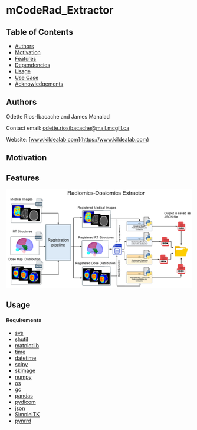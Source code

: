 # mCodeRad_Extractor
## Table of Contents
  *  [Authors](#Authors)
  *  [Motivation](#Motivation)
  *  [Features](#Features)
  *  [Dependencies](#Dependencies)
  *  [Usage](#Usage)
  *  [Use Case](#UseCase)
  *  [Acknowledgements](#Acknowledgments)
## Authors
Odette Rios-Ibacache and James Manalad

Contact email: <a href="mailto:odette.riosibacache@mail.mcgill.ca">odette.riosibacache@mail.mcgill.ca</a>

Website:  [www.kildealab.com](https://www.kildealab.com) 

## Motivation
## Features
![Optional Text](diagram.png)

    
## Usage


#### Requirements
  *  [sys](https://docs.python.org/3/library/sys.html)
  *  [shutil](https://docs.python.org/3/library/shutil.html)
  *  [matplotlib](https://matplotlib.org/)
  *  [time](https://docs.python.org/3/library/time.html)
  *  [datetime](https://docs.python.org/3/library/datetime.html)
  *  [scipy](https://scipy.org/)
  *  [skimage](https://scikit-image.org/)
  *  [numpy](https://numpy.org/)
  *  [os](https://docs.python.org/3/library/os.html)
  *  [gc](https://docs.python.org/3/library/gc.html)
  *  [pandas](https://pandas.pydata.org/)
  *  [pydicom](https://pydicom.github.io/pydicom/stable/)
  *  [json](https://docs.python.org/3/library/json.html)
  *  [SimpleITK](https://docs.python.org/3/library/json.html)
  *  [pynrrd](https://pynrrd.readthedocs.io/en/stable/index.html#)
